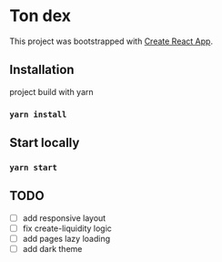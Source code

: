 # Ton dex

This project was bootstrapped with [Create React App](https://github.com/facebook/create-react-app).

## Installation

project build with yarn

### `yarn install`

## Start locally

### `yarn start`

## TODO

- [ ] add responsive layout
- [ ] fix create-liquidity logic
- [ ] add pages lazy loading
- [ ] add dark theme

